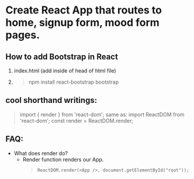 # Create React App that routes to home, signup form, mood form pages.

## How to add Bootstrap in React

1. index.html (add inside of head of html file)

<link
  rel="stylesheet"
  href="https://cdn.jsdelivr.net/npm/bootstrap@4.6.0/dist/css/bootstrap.min.css"
  integrity="sha384-B0vP5xmATw1+K9KRQjQERJvTumQW0nPEzvF6L/Z6nronJ3oUOFUFpCjEUQouq2+l"
  crossorigin="anonymous"
/>

2. > npm install react-bootstrap bootstrap

## cool shorthand writings:

> import { render } from 'react-dom';
> same as:
> import ReactDOM from 'react-dom';
> const render = ReactDOM.render;

## FAQ:

- What does render do?
  - Render function renders our App.
    > `ReactDOM.render(<App />, document.getElementById("root"));`
